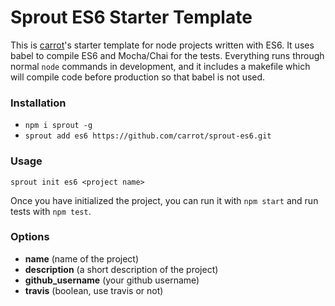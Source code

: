 # Sprout ES6 Starter Template

This is [carrot](http://carrot.is)'s starter template for node projects written with ES6. It uses babel to compile ES6 and Mocha/Chai for the tests. Everything runs through normal `node` commands in development, and it includes a makefile which will compile code before production so that babel is not used.

### Installation

- `npm i sprout -g`
- `sprout add es6 https://github.com/carrot/sprout-es6.git`

### Usage

`sprout init es6 <project name>`

Once you have initialized the project, you can run it with `npm start` and run tests with `npm test`.

### Options

- **name** (name of the project)
- **description** (a short description of the project)
- **github_username** (your github username)
- **travis** (boolean, use travis or not)